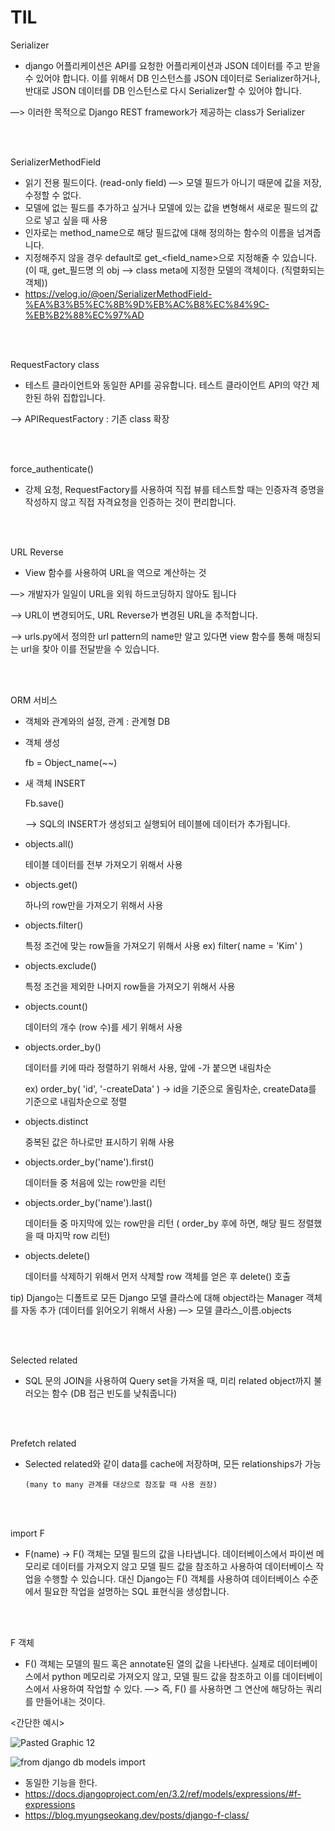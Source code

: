 # TIL

Serializer

- django 어플리케이션은 API를 요청한 어플리케이션과 JSON 데이터를 주고 받을 수 있어야 합니다. 이를 위해서 DB 인스턴스를  JSON 데이터로 Serializer하거나, 반대로 JSON 데이터를 DB 인스턴스로 다시 Serializer할 수 있어야 합니다.

—> 이러한 목적으로  Django REST framework가 제공하는 class가 Serializer

<br/><br/>


SerializerMethodField

- 읽기 전용 필드이다. (read-only field)  —> 모델 필드가 아니기 때문에 값을 저장, 수정할 수 없다.
- 모델에 없는 필드를 추가하고 싶거나 모델에 있는 값을 변형해서 새로운 필드의 값으로 넣고 싶을 때 사용
- 인자로는 method_name으로 해당 필드값에 대해 정의하는 함수의 이름을 넘겨줍니다.
- 지정해주지 않을 경우 default로 get_<field_name>으로 지정해줄 수 있습니다.
 <br/>(이 때, get_필드명 의 obj —> class meta에 지정한 모델의 객체이다. (직렬화되는 객체))
- https://velog.io/@oen/SerializerMethodField-%EA%B3%B5%EC%8B%9D%EB%AC%B8%EC%84%9C-%EB%B2%88%EC%97%AD 

<br/><br/>

RequestFactory class

- 테스트 클라이언트와 동일한 API를 공유합니다. 테스트 클라이언트 API의 약간 제한된 하위 집합입니다.

—> APIRequestFactory : 기존 class 확장

<br/><br/>


force_authenticate()

- 강제 요청, RequestFactory를 사용하여 직접 뷰를 테스트할 때는 인증자격 증명을 작성하지 않고 직접 자격요청을 인증하는 것이 편리합니다.

<br/><br/>

URL Reverse

- View 함수를 사용하여 URL을 역으로 계산하는 것

—> 개발자가 일일이 URL을 외워 하드코딩하지 않아도 됩니다

—> URL이 변경되어도, URL Reverse가 변경된 URL을 추적합니다.

—> urls.py에서 정의한 url pattern의 name만 알고 있다면 view 함수를 통해 매칭되는 url을 찾아 이를 전달받을 수 있습니다.

<br/><br/>


ORM 서비스

- 객체와 관계와의 설정,      관계 : 관계형  DB
- 객체 생성

    fb = Object_name(~~)

- 새 객체 INSERT

    Fb.save()

    —> SQL의 INSERT가 생성되고 실행되어 테이블에 데이터가 추가됩니다.

- objects.all()

    테이블 데이터를 전부 가져오기 위해서 사용

- objects.get()

    하나의 row만을 가져오기 위해서 사용

- objects.filter()

    특정 조건에 맞는 row들을 가져오기 위해서 사용    ex) filter( name = 'Kim' )

- objects.exclude()

    특정 조건을 제외한 나머지 row들을 가져오기 위해서 사용

- objects.count()

    데이터의 개수 (row 수)를 세기 위해서 사용

- objects.order_by()

    데이터를 키에 따라 정렬하기 위해서 사용, 앞에 -가 붙으면 내림차순

    ex) order_by( 'id', '-createData' )  → id을 기준으로 올림차순, createData를 기준으로 내림차순으로 정렬

- objects.distinct

    중복된 값은 하나로만 표시하기 위해 사용

- objects.order_by('name').first()

    데이터들 중 처음에 있는 row만을 리턴

- objects.order_by('name').last()

    데이터들 중 마지막에 있는 row만을 리턴  ( order_by 후에 하면, 해당 필드 정렬했을 때 마지막 row 리턴)

- objects.delete()

    데이터를 삭제하기 위해서 먼저 삭제할 row 객체를 얻은 후 delete() 호출
    

tip) Django는 디폴트로 모든 Django 모델 클라스에 대해 object라는 Manager 객체를 자동 추가 (데이터를 읽어오기 위해서 사용) —> 모델 클라스_이름.objects

<br/><br/>


Selected related

- SQL 문의 JOIN을 사용하여 Query set을 가져올 때, 미리 related object까지 불러오는 함수 (DB 접근 빈도를 낮춰줍니다)

<br/><br/>

Prefetch related

- Selected related와 같이 data를 cache에 저장하며, 모든 relationships가 가능

      (many to many 관계를 대상으로 참조할 때 사용 권장)

<br/><br/>

import F

- F(name) → F() 객체는 모델 필드의 값을 나타냅니다. 데이터베이스에서 파이썬 메모리로 데이터를 가져오지 않고 모델 필드 값을 참조하고 사용하여 데이터베이스 작업을 수행할 수 있습니다. 대신  Django는 F() 객체를 사용하여 데이터베이스 수준에서 필요한 작업을 설명하는 SQL 표현식을 생성합니다.

<br/><br/>


F 객체
- F() 객체는 모델의 필드 혹은 annotate된 열의 값을 나타낸다. 실제로 데이터베이스에서 python 메모리로 가져오지 않고, 모델 필드 값을 참조하고 이를 데이터베이스에서 사용하여 작업할 수 있다.
—> 즉, F() 를 사용하면 그 연산에 해당하는 쿼리를 만들어내는 것이다.

<간단한 예시>

![Pasted Graphic 12](https://user-images.githubusercontent.com/31716984/144386758-f433e58f-4dcc-4764-908e-0033c44b152b.png)

![from django db models import](https://user-images.githubusercontent.com/31716984/144386803-663c3baa-5c41-4ed8-911c-77d37481f7a3.png)

- 동일한 기능을 한다.
- https://docs.djangoproject.com/en/3.2/ref/models/expressions/#f-expressions 
- https://blog.myungseokang.dev/posts/django-f-class/ 


